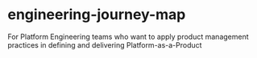 # engineering-journey-map
For Platform Engineering teams who want to apply product management practices in defining and delivering Platform-as-a-Product
